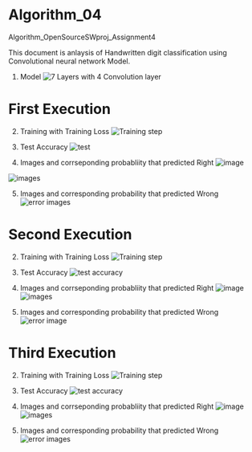 # Algorithm_04
Algorithm_OpenSourceSWproj_Assignment4

This document is anlaysis of Handwritten digit classification 
using Convolutional neural network Model.

1. Model
![7 Layers with 4 Convolution layer](https://user-images.githubusercontent.com/52710052/83382910-1155d280-a41f-11ea-917a-c52fdf4b1a1c.PNG)

# First Execution

2. Training with Training Loss
![Training step](https://user-images.githubusercontent.com/52710052/83382920-13b82c80-a41f-11ea-98ff-427644a76a1e.PNG)

3. Test Accuracy
![test](https://user-images.githubusercontent.com/52710052/83382919-131f9600-a41f-11ea-84df-6b9d06ee77ee.PNG)

4. Images and corrseponding probabliity that predicted Right
![image](https://user-images.githubusercontent.com/52710052/83382916-1286ff80-a41f-11ea-9948-d73688648142.PNG)

![images](https://user-images.githubusercontent.com/52710052/83382918-131f9600-a41f-11ea-951c-7a5addfb0a5e.PNG)

5. Images and corresponding probability that predicted Wrong
![error images](https://user-images.githubusercontent.com/52710052/83382913-11ee6900-a41f-11ea-86f9-fb0534bf93e9.PNG)


# Second Execution

2. Training with Training Loss
![Training step](https://user-images.githubusercontent.com/52710052/83387329-7c0b0c00-a427-11ea-85bd-489b90e96290.PNG)

3. Test Accuracy
![test accuracy](https://user-images.githubusercontent.com/52710052/83387327-7b727580-a427-11ea-8297-f646d64a7482.PNG)

4. Images and corrseponding probabliity that predicted Right
![image](https://user-images.githubusercontent.com/52710052/83387322-7ad9df00-a427-11ea-891f-0d29a68d7e67.PNG)
![images](https://user-images.githubusercontent.com/52710052/83387325-7ad9df00-a427-11ea-86ec-18602f4454ad.PNG)

5. Images and corresponding probability that predicted Wrong
![error image](https://user-images.githubusercontent.com/52710052/83387316-79a8b200-a427-11ea-8c77-eca854ffc5d3.PNG)


# Third Execution

2. Training with Training Loss
![Training step](https://user-images.githubusercontent.com/52710052/83387797-4c103880-a428-11ea-9f53-1ce74dadf20c.PNG)

3. Test Accuracy
![test accuracy](https://user-images.githubusercontent.com/52710052/83387796-4b77a200-a428-11ea-810f-386bf34d8773.PNG)

4. Images and corrseponding probabliity that predicted Right
![image](https://user-images.githubusercontent.com/52710052/83387790-4adf0b80-a428-11ea-93f7-acc252204c8d.PNG)
![images](https://user-images.githubusercontent.com/52710052/83387793-4b77a200-a428-11ea-98f2-a5ea33f0c80e.PNG)

5. Images and corresponding probability that predicted Wrong
![error images](https://user-images.githubusercontent.com/52710052/83387784-49adde80-a428-11ea-9992-5c2df65160e2.PNG)





